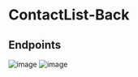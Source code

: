 # ContactList-Back
 
## Endpoints
![image](https://github.com/AlerrandroTome/ContactList-Back/assets/53446642/7f419c43-2300-4d3d-8960-eb14ca589288)
![image](https://github.com/AlerrandroTome/ContactList-Back/assets/53446642/8010ffe4-8b0b-4465-a7e5-ad48dddf4c4e)
